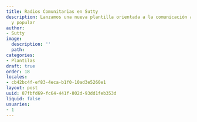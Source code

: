 ```yaml
---
title: Radios Comunitarias en Sutty
description: Lanzamos una nueva plantilla orientada a la comunicación alternativa
  y popular
author:
- Sutty
image:
  description: ''
  path: 
categories:
- Plantilas
draft: true
order: 18
locales:
- cb42bc4f-ef83-4eca-b1f0-10ad3e5260e1
layout: post
uuid: 87fbfd69-fc64-441f-802d-93dd1feb353d
liquid: false
usuaries:
- 1
---
```




